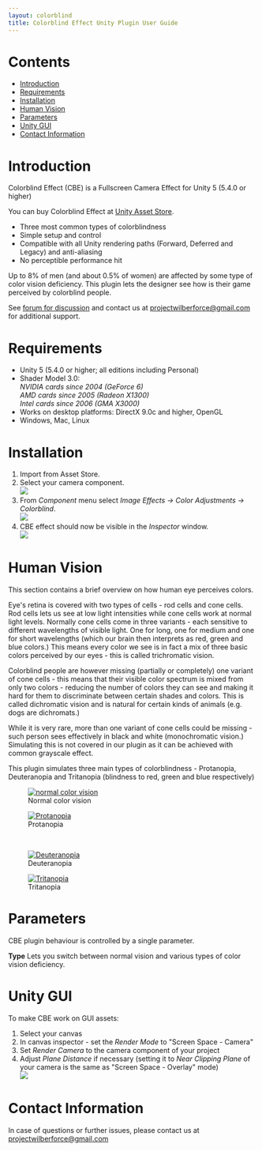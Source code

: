 ```yaml
---
layout: colorblind
title: Colorblind Effect Unity Plugin User Guide
---
```

# Contents
- [Introduction](#introduction)
- [Requirements](#requirements)
- [Installation](#installation)
- [Human Vision](#human-vision)
- [Parameters](#parameters)
- [Unity GUI](#unity-gui)
- [Contact Information](#contact-information)

# Introduction

Colorblind Effect (CBE) is a Fullscreen Camera Effect for Unity 5 (5.4.0 or higher)

You can buy Colorblind Effect at [Unity Asset Store]().

- Three most common types of colorblindness
- Simple setup and control
- Compatible with all Unity rendering paths (Forward, Deferred and Legacy) and anti-aliasing
- No perceptible performance hit

Up to 8% of men (and about 0.5% of women) are affected by some type of color vision deficiency. This plugin lets the designer see how is their game perceived by colorblind people.

See [forum for discussion](http://forum.unity3d.com/) and contact us at <projectwilberforce@gmail.com> for additional support.
 
# Requirements

- Unity 5 (5.4.0 or higher; all editions including Personal)
- Shader Model 3.0:  
*NVIDIA cards since 2004 (GeForce 6)*  
*AMD cards since 2005 (Radeon X1300)*  
*Intel cards since 2006 (GMA X3000)* 
- Works on desktop platforms: DirectX 9.0c and higher, OpenGL
- Windows, Mac, Linux

# Installation

1. Import from Asset Store.
2. Select your camera component.  
![](camera.png)
3. From *Component* menu select *Image Effects -> Color Adjustments -> Colorblind*.   
![](addcomponent.png)
4. CBE effect should now be visible in the *Inspector* window.  
![](inspector.png)

# Human Vision

This section contains a brief overview on how human eye perceives colors.

Eye's retina is covered with two types of cells - rod cells and cone cells. Rod cells lets us see at low light intensities while cone cells work at normal light levels. Normally cone cells come in three variants - each sensitive to different wavelengths of visible light. One for long, one for medium and one for short wavelengths (which our brain then interprets as red, green and blue colors.) This means every color we see is in fact a mix of three basic colors perceived by our eyes - this is called trichromatic vision.

Colorblind people are however missing (partially or completely) one variant of cone cells - this means that their visible color spectrum is mixed from only two colors - reducing the number of colors they can see and making it hard for them to discriminate between certain shades and colors. This is called dichromatic vision and is natural for certain kinds of animals (e.g. dogs are dichromats.)

While it is very rare, more than one variant of cone cells could be missing - such person sees effectively in black and white (monochromatic vision.) Simulating this is not covered in our plugin as it can be achieved with common grayscale effect.

This plugin simulates three main types of colorblindness - Protanopia, Deuteranopia and Tritanopia (blindness to red, green and blue respectively)

<figure>
<a href="img.jpg"><img src="img.jpg" alt="normal color vision" title="Normal color vision"/></a>
<figcaption>Normal color vision</figcaption>
</figure>
<figure>
<a href="pro.jpg"><img src="pro.jpg" alt="Protanopia" title="Protanopia"/></a>
<figcaption>Protanopia</figcaption>
</figure>
<br/>
<figure>
<a href="deu.jpg"><img src="deu.jpg" alt="Deuteranopia" title="Deuteranopia"/></a>
<figcaption>Deuteranopia</figcaption>
</figure>
<figure>
<a href="tri.jpg"><img src="tri.jpg" alt="Tritanopia" title="Tritanopia"/></a>
<figcaption>Tritanopia</figcaption>
</figure>

# Parameters

CBE plugin behaviour is controlled by a single parameter.

**Type**
Lets you switch between normal vision and various types of color vision deficiency.

# Unity GUI
To make CBE work on GUI assets:  

1.	Select your canvas  
2.	In canvas inspector - set the *Render Mode* to "Screen Space - Camera"  
3.	Set *Render Camera* to the camera component of your project  
4.	Adjust *Plane Distance* if necessary (setting it to *Near Clipping Plane* of your camera is the same as "Screen Space - Overlay" mode)  
![](canvas.png)

# Contact Information
In case of questions or further issues, please contact us at <projectwilberforce@gmail.com>

